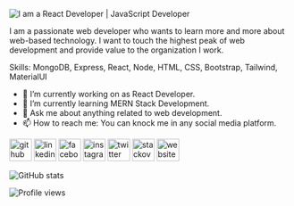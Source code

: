 ![I am a React Developer | JavaScript Developer](https://pbs.twimg.com/profile_banners/2729538100/1646803991/600x200)


I am a passionate web developer who wants to learn more and more about web-based technology.
I want to touch the highest peak of web development and provide value to the organization I work.

Skills: MongoDB, Express, React, Node, HTML, CSS, Bootstrap, Tailwind, MaterialUI

- 🔭 I’m currently working on as React Developer. 
- 🌱 I’m currently learning MERN Stack Development. 
- 💬 Ask me about anything related to web development. 
- 📫 How to reach me: You can knock me in any social media platform.  


[<img src='https://cdn.jsdelivr.net/npm/simple-icons@3.0.1/icons/github.svg' alt='github' height='40'>](https://github.com/kamrulhaider)  [<img src='https://cdn.jsdelivr.net/npm/simple-icons@3.0.1/icons/linkedin.svg' alt='linkedin' height='40'>](https://www.linkedin.com/in/kamrulhaider/)  [<img src='https://cdn.jsdelivr.net/npm/simple-icons@3.0.1/icons/facebook.svg' alt='facebook' height='40'>](https://www.facebook.com/kamrulhaider001)  [<img src='https://cdn.jsdelivr.net/npm/simple-icons@3.0.1/icons/instagram.svg' alt='instagram' height='40'>](https://www.instagram.com/kamrulhaider_webdev/)  [<img src='https://cdn.jsdelivr.net/npm/simple-icons@3.0.1/icons/twitter.svg' alt='twitter' height='40'>](https://twitter.com/kamrulhaider001)  [<img src='https://cdn.jsdelivr.net/npm/simple-icons@3.0.1/icons/stackoverflow.svg' alt='stackoverflow' height='40'>](https://stackoverflow.com/users/16836699/kamrul-haider-chowdhury)  [<img src='https://cdn.jsdelivr.net/npm/simple-icons@3.0.1/icons/icloud.svg' alt='website' height='40'>](https://kamrul-haider.web.app/)  

![GitHub stats](https://github-readme-stats.vercel.app/api?username=kamrulhaider&show_icons=true&theme=radical)  

![Profile views](https://gpvc.arturio.dev/kamrulhaider)  
